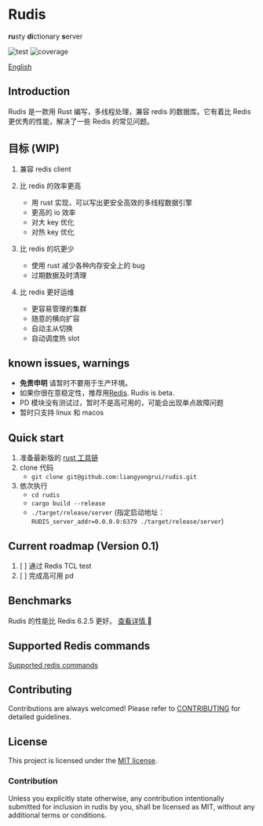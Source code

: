 # Rudis

**ru**sty **di**ctionary **s**erver

![test](https://github.com/liangyongrui/rudis/workflows/CI/badge.svg) ![coverage](https://codecov.io/gh/liangyongrui/rudis/branch/main/graph/badge.svg)

[English](./readme.md)

## Introduction

Rudis 是一款用 Rust 编写，多线程处理，兼容 redis 的数据库。它有着比 Redis 更优秀的性能，解决了一些 Redis 的常见问题。

## 目标 (WIP)

1. 兼容 redis client

1. 比 redis 的效率更高

   - 用 rust 实现，可以写出更安全高效的多线程数据引擎
   - 更高的 io 效率
   - 对大 key 优化
   - 对热 key 优化

1. 比 redis 的坑更少

   - 使用 rust 减少各种内存安全上的 bug
   - 过期数据及时清理

1. 比 redis 更好运维

   - 更容易管理的集群
   - 随意的横向扩容
   - 自动主从切换
   - 自动调度热 slot

## known issues, warnings

- **免责申明** 请暂时不要用于生产环境。
- 如果你很在意稳定性，推荐用[Redis](redis.io). Rudis is beta.
- PD 模块没有测试过，暂时不是高可用的，可能会出现单点故障问题
- 暂时只支持 linux 和 macos

## Quick start

1. 准备最新版的 [rust 工具链](https://rustup.rs/)
1. clone 代码
   - `git clone git@github.com:liangyongrui/rudis.git`
1. 依次执行
   - `cd rudis`
   - `cargo build --release`
   - `./target/release/server` (指定启动地址：`RUDIS_server_addr=0.0.0.0:6379 ./target/release/server`)

## Current roadmap (Version 0.1)

1. [ ] 通过 Redis TCL test
1. [ ] 完成高可用 pd

## Benchmarks

Rudis 的性能比 Redis 6.2.5 更好。
[查看详情 ](./docs/benchmark-zh.md)

## Supported Redis commands

[Supported redis commands](./docs/supported_redis_cmds.md)

## Contributing

Contributions are always welcomed! Please refer to [CONTRIBUTING](./CONTRIBUTING.md) for detailed guidelines.

## License

This project is licensed under the [MIT license](./LICENSE).

### Contribution

Unless you explicitly state otherwise, any contribution intentionally submitted for inclusion in rudis by you, shall be licensed as MIT, without any additional terms or conditions.
